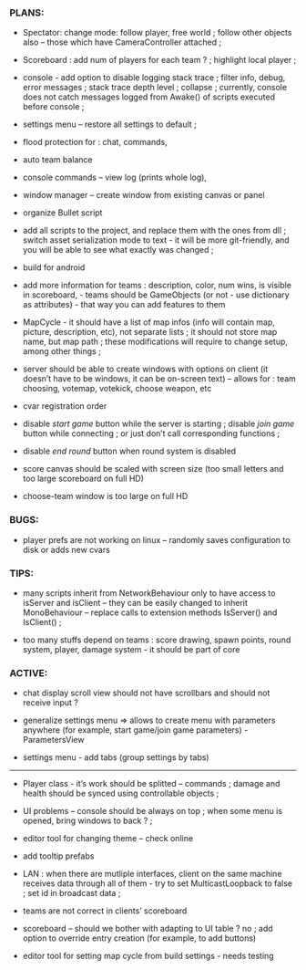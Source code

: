
### PLANS:

- Spectator: change mode: follow player, free world ; follow other objects also – those which have CameraController attached ;

- Scoreboard : add num of players for each team ? ; highlight local player ;

- console - add option to disable logging stack trace ; filter info, debug, error messages ; stack trace depth level ; collapse ; currently, console does not catch messages logged from Awake() of scripts executed before console ;

- settings menu – restore all settings to default ; 

- flood protection for : chat, commands, 

- auto team balance

- console commands – view log (prints whole log), 

- window manager – create window from existing canvas or panel

- organize Bullet script

- add all scripts to the project, and replace them with the ones from dll ; switch asset serialization mode to text - it will be more git-friendly, and you will be able to see what exactly was changed ;

- build for android

- add more information for teams : description, color, num wins, is visible in scoreboard, - teams should be GameObjects (or not - use dictionary as attributes) - that way you can add features to them

- MapCycle - it should have a list of map infos (info will contain map, picture, description, etc), not separate lists ; it should not store map name, but map path ; these modifications will require to change setup, among other things ;

- server should be able to create windows with options on client (it doesn’t have to be windows, it can be on-screen text) – allows for : team choosing, votemap, votekick, choose weapon, etc

- cvar registration order

- disable *start game* button while the server is starting ; disable *join game* button while connecting ; or just don’t call corresponding functions ;

- disable *end round* button when round system is disabled

- score canvas should be scaled with screen size (too small letters and too large scoreboard on full HD)

- choose-team window is too large on full HD


### BUGS:

- player prefs are not working on linux – randomly saves configuration to disk or adds new cvars


### TIPS:

- many scripts inherit from NetworkBehaviour only to have access to isServer and isClient – they can be easily changed to inherit MonoBehaviour – replace calls to extension methods IsServer() and IsClient() ;

- too many stuffs depend on teams : score drawing, spawn points, round system, player, damage system - it should be part of core


### ACTIVE:

- chat display scroll view should not have scrollbars and should not receive input ?

- generalize settings menu => allows to create menu with parameters anywhere (for example, start game/join game parameters) - ParametersView

- settings menu - add tabs (group settings by tabs)

***

- Player class - it’s work should be splitted – commands ; damage and health should be synced using controllable objects ;

- UI problems – console should be always on top ; when some menu is opened, bring windows to back ? ;

- editor tool for changing theme – check online

- add tooltip prefabs

- LAN : when there are mutliple interfaces, client on the same machine receives data through all of them - try to set MulticastLoopback to false ; set id in broadcast data ;

- teams are not correct in clients’ scoreboard

- scoreboard – should we bother with adapting to UI table ? no ; add option to override entry creation (for example, to add buttons)

- editor tool for setting map cycle from build settings - needs testing


<br>
<br>


